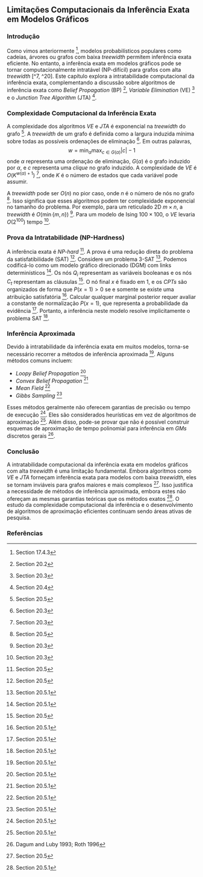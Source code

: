 ## Limitações Computacionais da Inferência Exata em Modelos Gráficos

### Introdução
Como vimos anteriormente [^1], modelos probabilísticos populares como cadeias, árvores ou grafos com baixa *treewidth* permitem inferência exata eficiente. No entanto, a inferência exata em modelos gráficos pode se tornar computacionalmente intratável (NP-difícil) para grafos com alta *treewidth* [^7, ^20]. Este capítulo explora a intratabilidade computacional da inferência exata, complementando a discussão sobre algoritmos de inferência exata como *Belief Propagation* (BP) [^2], *Variable Elimination* (VE) [^3] e o *Junction Tree Algorithm* (JTA) [^4].

### Complexidade Computacional da Inferência Exata
A complexidade dos algoritmos *VE* e *JTA* é exponencial na *treewidth* do grafo [^20]. A *treewidth* de um grafo é definida como a largura induzida mínima sobre todas as possíveis ordenações de eliminação [^13]. Em outras palavras,
$$
w = \min_{\alpha} \max_{c \in G(\alpha)} |c| - 1
$$
onde $\alpha$ representa uma ordenação de eliminação, $G(\alpha)$ é o grafo induzido por $\alpha$, e $c$ representa uma *clique* no grafo induzido. A complexidade de *VE* é $O(K^{w(\alpha)+1})$ [^13], onde $K$ é o número de estados que cada variável pode assumir.

A *treewidth* pode ser $O(n)$ no pior caso, onde $n$ é o número de nós no grafo [^20]. Isso significa que esses algoritmos podem ter complexidade exponencial no tamanho do problema. Por exemplo, para um reticulado 2D $m \times n$, a *treewidth* é $O(\min\{m, n\})$ [^14]. Para um modelo de Ising $100 \times 100$, o *VE* levaria $O(2^{100})$ tempo [^14].

### Prova da Intratabilidade (NP-Hardness)
A inferência exata é *NP-hard* [^20]. A prova é uma redução direta do problema da satisfatibilidade (SAT) [^20]. Considere um problema 3-SAT [^21]. Podemos codificá-lo como um modelo gráfico direcionado (DGM) com links determinísticos [^21]. Os nós $Q_i$ representam as variáveis booleanas e os nós $C_t$ representam as cláusulas [^20]. O nó final $x$ é fixado em 1, e os *CPTs* são organizados de forma que $P(x=1) > 0$ se e somente se existe uma atribuição satisfatória [^21]. Calcular qualquer marginal posterior requer avaliar a constante de normalização $P(x=1)$, que representa a probabilidade da evidência [^21]. Portanto, a inferência neste modelo resolve implicitamente o problema SAT [^21].

### Inferência Aproximada
Devido à intratabilidade da inferência exata em muitos modelos, torna-se necessário recorrer a métodos de inferência aproximada [^21]. Alguns métodos comuns incluem:
- *Loopy Belief Propagation* [^21]
- *Convex Belief Propagation* [^21]
- *Mean Field* [^21]
- *Gibbs Sampling* [^21]

Esses métodos geralmente não oferecem garantias de precisão ou tempo de execução [^21]. Eles são considerados heurísticas em vez de algoritmos de aproximação [^21]. Além disso, pode-se provar que não é possível construir esquemas de aproximação de tempo polinomial para inferência em *GMs* discretos gerais [^22].

### Conclusão
A intratabilidade computacional da inferência exata em modelos gráficos com alta *treewidth* é uma limitação fundamental. Embora algoritmos como *VE* e *JTA* forneçam inferência exata para modelos com baixa *treewidth*, eles se tornam inviáveis para grafos maiores e mais complexos [^20]. Isso justifica a necessidade de métodos de inferência aproximada, embora estes não ofereçam as mesmas garantias teóricas que os métodos exatos [^21]. O estudo da complexidade computacional da inferência e o desenvolvimento de algoritmos de aproximação eficientes continuam sendo áreas ativas de pesquisa.

### Referências
[^1]: Section 17.4.3
[^2]: Section 20.2
[^3]: Section 20.3
[^4]: Section 20.4
[^7]: Darwiche 2009; Koller and Friedman 2009
[^13]: Section 20.3
[^14]: Section 20.3
[^20]: Section 20.5
[^21]: Section 20.5.1
[^22]: Dagum and Luby 1993; Roth 1996
<!-- END -->